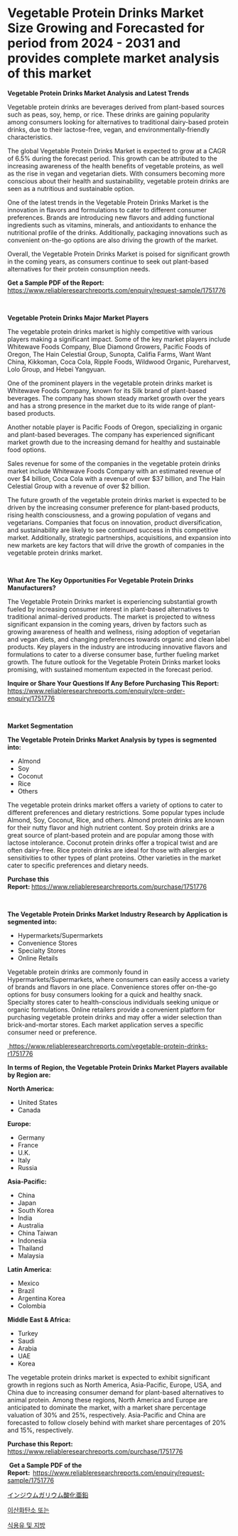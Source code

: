 <p><h1>Vegetable Protein Drinks Market Size Growing and Forecasted for period from 2024 - 2031 and provides complete market analysis of this market</h1></p><p><strong>Vegetable Protein Drinks Market Analysis and Latest Trends</strong></p>
<p><p>Vegetable protein drinks are beverages derived from plant-based sources such as peas, soy, hemp, or rice. These drinks are gaining popularity among consumers looking for alternatives to traditional dairy-based protein drinks, due to their lactose-free, vegan, and environmentally-friendly characteristics.</p><p>The global Vegetable Protein Drinks Market is expected to grow at a CAGR of 6.5% during the forecast period. This growth can be attributed to the increasing awareness of the health benefits of vegetable proteins, as well as the rise in vegan and vegetarian diets. With consumers becoming more conscious about their health and sustainability, vegetable protein drinks are seen as a nutritious and sustainable option.</p><p>One of the latest trends in the Vegetable Protein Drinks Market is the innovation in flavors and formulations to cater to different consumer preferences. Brands are introducing new flavors and adding functional ingredients such as vitamins, minerals, and antioxidants to enhance the nutritional profile of the drinks. Additionally, packaging innovations such as convenient on-the-go options are also driving the growth of the market.</p><p>Overall, the Vegetable Protein Drinks Market is poised for significant growth in the coming years, as consumers continue to seek out plant-based alternatives for their protein consumption needs.</p></p>
<p><strong>Get a Sample PDF of the Report:&nbsp;</strong> <a href="https://www.reliableresearchreports.com/enquiry/request-sample/1751776">https://www.reliableresearchreports.com/enquiry/request-sample/1751776</a></p>
<p>&nbsp;</p>
<p><strong>Vegetable Protein Drinks Major Market Players</strong></p>
<p><p>The vegetable protein drinks market is highly competitive with various players making a significant impact. Some of the key market players include Whitewave Foods Company, Blue Diamond Growers, Pacific Foods of Oregon, The Hain Celestial Group, Sunopta, Califia Farms, Want Want China, Kikkoman, Coca Cola, Ripple Foods, Wildwood Organic, Pureharvest, Lolo Group, and Hebei Yangyuan.</p><p>One of the prominent players in the vegetable protein drinks market is Whitewave Foods Company, known for its Silk brand of plant-based beverages. The company has shown steady market growth over the years and has a strong presence in the market due to its wide range of plant-based products.</p><p>Another notable player is Pacific Foods of Oregon, specializing in organic and plant-based beverages. The company has experienced significant market growth due to the increasing demand for healthy and sustainable food options.</p><p>Sales revenue for some of the companies in the vegetable protein drinks market include Whitewave Foods Company with an estimated revenue of over $4 billion, Coca Cola with a revenue of over $37 billion, and The Hain Celestial Group with a revenue of over $2 billion.</p><p>The future growth of the vegetable protein drinks market is expected to be driven by the increasing consumer preference for plant-based products, rising health consciousness, and a growing population of vegans and vegetarians. Companies that focus on innovation, product diversification, and sustainability are likely to see continued success in this competitive market. Additionally, strategic partnerships, acquisitions, and expansion into new markets are key factors that will drive the growth of companies in the vegetable protein drinks market.</p></p>
<p>&nbsp;</p>
<p><strong>What Are The Key Opportunities For Vegetable Protein Drinks Manufacturers?</strong></p>
<p><p>The Vegetable Protein Drinks market is experiencing substantial growth fueled by increasing consumer interest in plant-based alternatives to traditional animal-derived products. The market is projected to witness significant expansion in the coming years, driven by factors such as growing awareness of health and wellness, rising adoption of vegetarian and vegan diets, and changing preferences towards organic and clean label products. Key players in the industry are introducing innovative flavors and formulations to cater to a diverse consumer base, further fueling market growth. The future outlook for the Vegetable Protein Drinks market looks promising, with sustained momentum expected in the forecast period.</p></p>
<p><strong>Inquire or Share Your Questions If Any Before Purchasing This Report:</strong> <a href="https://www.reliableresearchreports.com/enquiry/pre-order-enquiry/1751776">https://www.reliableresearchreports.com/enquiry/pre-order-enquiry/1751776</a></p>
<p>&nbsp;</p>
<p><strong>Market Segmentation</strong></p>
<p><strong>The Vegetable Protein Drinks Market Analysis by types is segmented into:</strong></p>
<p><ul><li>Almond</li><li>Soy</li><li>Coconut</li><li>Rice</li><li>Others</li></ul></p>
<p><p>The vegetable protein drinks market offers a variety of options to cater to different preferences and dietary restrictions. Some popular types include Almond, Soy, Coconut, Rice, and others. Almond protein drinks are known for their nutty flavor and high nutrient content. Soy protein drinks are a great source of plant-based protein and are popular among those with lactose intolerance. Coconut protein drinks offer a tropical twist and are often dairy-free. Rice protein drinks are ideal for those with allergies or sensitivities to other types of plant proteins. Other varieties in the market cater to specific preferences and dietary needs.</p></p>
<p><strong>Purchase this Report:&nbsp;</strong><a href="https://www.reliableresearchreports.com/purchase/1751776">https://www.reliableresearchreports.com/purchase/1751776</a></p>
<p>&nbsp;</p>
<p><strong>The Vegetable Protein Drinks Market Industry Research by Application is segmented into:</strong></p>
<p><ul><li>Hypermarkets/Supermarkets</li><li>Convenience Stores</li><li>Specialty Stores</li><li>Online Retails</li></ul></p>
<p><p>Vegetable protein drinks are commonly found in Hypermarkets/Supermarkets, where consumers can easily access a variety of brands and flavors in one place. Convenience stores offer on-the-go options for busy consumers looking for a quick and healthy snack. Specialty stores cater to health-conscious individuals seeking unique or organic formulations. Online retailers provide a convenient platform for purchasing vegetable protein drinks and may offer a wider selection than brick-and-mortar stores. Each market application serves a specific consumer need or preference.</p></p>
<p><a href="https://www.reliableresearchreports.com/vegetable-protein-drinks-r1751776">&nbsp;https://www.reliableresearchreports.com/vegetable-protein-drinks-r1751776</a></p>
<p><strong>In terms of Region, the Vegetable Protein Drinks Market Players available by Region are:</strong></p>
<p>
    <p> <strong> North America: </strong>
        <ul>
            <li>United States</li>
            <li>Canada</li>
        </ul>
        </p> 
    <p> <strong> Europe: </strong>
        <ul>
            <li>Germany</li>
            <li>France</li>
            <li>U.K.</li>
            <li>Italy</li>
            <li>Russia</li>
        </ul>
        </p> 
    <p> <strong> Asia-Pacific: </strong>
        <ul>
            <li>China</li>
            <li>Japan</li>
            <li>South Korea</li>
            <li>India</li>
            <li>Australia</li>
            <li>China Taiwan</li>
            <li>Indonesia</li>
            <li>Thailand</li>
            <li>Malaysia</li>
        </ul>
        </p> 
    <p> <strong> Latin America: </strong>
        <ul>
            <li>Mexico</li>
            <li>Brazil</li>
            <li>Argentina Korea</li>
            <li>Colombia</li>
        </ul>
        </p> 
    <p> <strong> Middle East & Africa: </strong>
        <ul>
            <li>Turkey</li>
            <li>Saudi</li>
            <li>Arabia</li>
            <li>UAE</li>
            <li>Korea</li>
        </ul>
    </p>
    </p>
<p><p>The vegetable protein drinks market is expected to exhibit significant growth in regions such as North America, Asia-Pacific, Europe, USA, and China due to increasing consumer demand for plant-based alternatives to animal protein. Among these regions, North America and Europe are anticipated to dominate the market, with a market share percentage valuation of 30% and 25%, respectively. Asia-Pacific and China are forecasted to follow closely behind with market share percentages of 20% and 15%, respectively.</p></p>
<p><strong>Purchase this Report: </strong><a href="https://www.reliableresearchreports.com/purchase/1751776">https://www.reliableresearchreports.com/purchase/1751776</a></p>
<p>&nbsp;<strong>Get a Sample PDF of the Report:&nbsp;&nbsp;</strong><a href="https://www.reliableresearchreports.com/enquiry/request-sample/1751776">https://www.reliableresearchreports.com/enquiry/request-sample/1751776</a></p>
<p><strong></strong></p>
<p><p><a href="https://medium.com/@kaydenjohns1964/%E3%82%A4%E3%83%B3%E3%82%B8%E3%82%A6%E3%83%A0%E3%82%AC%E3%83%AA%E3%82%A6%E3%83%A0%E4%BA%9C%E9%89%9B%E9%85%B8%E5%8C%96%E7%89%A9%E5%B8%82%E5%A0%B4%E5%88%86%E6%9E%90-%E3%81%9D%E3%81%AEcagr-%E5%B8%82%E5%A0%B4%E3%82%BB%E3%82%B0%E3%83%A1%E3%83%B3%E3%83%86%E3%83%BC%E3%82%B7%E3%83%A7%E3%83%B3-%E3%81%8A%E3%82%88%E3%81%B3%E4%B8%96%E7%95%8C%E7%94%A3%E6%A5%AD%E6%A6%82%E8%A6%81-ef7f56a35cdd">インジウムガリウム酸化亜鉛</a></p><p><a href="https://medium.com/@kellylyncyh543964/co2-eor-%EC%8B%9C%EC%9E%A5-%EC%8B%9C%EC%9E%A5-cagr-%EC%8B%9C%EC%9E%A5-%ED%8A%B8%EB%A0%8C%EB%93%9C-%EB%B0%8F-%EC%84%B1%EC%9E%A5-%EC%A0%84%EB%9E%B5%EC%97%90-%EB%8C%80%ED%95%9C-%ED%86%B5%EC%B0%B0%EB%A0%A5-ef7c8055df08">이산화탄소 또는</a></p><p><a href="https://medium.com/@cute_priencsss/%EC%A1%B0%EB%A6%AC-%EA%B8%B0%EB%A6%84%EA%B3%BC-%EC%A7%80%EB%B0%A9-%EC%8B%9C%EC%9E%A5-%EA%B7%9C%EB%AA%A8%EB%8A%94-%EA%B8%80%EB%A1%9C%EB%B2%8C-%EC%82%B0%EC%97%85%EC%97%90%EC%84%9C-%EA%B0%80%EC%9E%A5-%EC%A2%8B%EC%9D%80-%EB%A7%88%EC%BC%80%ED%8C%85-%EC%B1%84%EB%84%90%EC%9D%84-%EB%93%9C%EB%9F%AC%EB%83%85%EB%8B%88%EB%8B%A4-c1ee29be3260">식용유 및 지방</a></p></p>